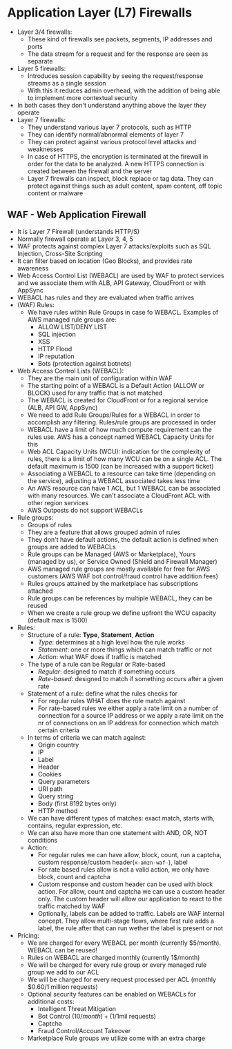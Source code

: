 # Application Layer (L7) Firewalls

- Layer 3/4 firewalls:
    - These kind of firewalls see packets, segments, IP addresses and ports
    - The data stream for a request and for the response are seen as separate
- Layer 5 firewalls:
    - Introduces session capability by seeing the request/response streams as a single session
    - With this it reduces admin overhead, with the addition of being able to implement more contextual security
- In both cases they don't understand anything above the layer they operate
- Layer 7 firewalls:
    - They understand various layer 7 protocols, such as HTTP
    - They can identify normal/abnormal elements of layer 7
    - They can protect against various protocol level attacks and weaknesses
    - In case of HTTPS, the encryption is terminated at the firewall in order for the data to be analyzed. A new HTTPS connection is created between the firewall and the server
    - Layer 7 firewalls can inspect, block replace or tag data. They can protect against things such as adult content, spam content, off topic content or malware

## WAF - Web Application Firewall

- It is Layer 7 Firewall (understands HTTP/S)
- Normally firewall operate at Layer 3, 4, 5
- WAF protects against complex Layer 7 attacks/exploits such as SQL Injection, Cross-Site Scripting
- It can filter based on location (Geo Blocks), and provides rate awareness
- Web Access Control List (WEBACL) are used by WAF to protect services and we associate them with ALB, API Gateway, CloudFront or with AppSync
- WEBACL has rules and they are evaluated when traffic arrives
- (WAF) Rules:
    - We have rules within Rule Groups in case fo WEBACL. Examples of AWS managed rule groups are:
        - ALLOW LIST/DENY LIST
        - SQL injection
        - XSS
        - HTTP Flood
        - IP reputation
        - Bots (protection against botnets)
- Web Access Control Lists (WEBACL):
    - They are the main unit of configuration within WAF
    - The starting point of a WEBACL is a Default Action (ALLOW or BLOCK) used for any traffic that is not matched
    - The WEBACL is created for CloudFront or for a regional service (ALB, API GW, AppSync)
    - We need to add Rule Groups/Rules for a WEBACL in order to accomplish any filtering. Rules/rule groups are processed in order
    - WEBACL have a limit of how much compute requirement can the rules use. AWS has a concept named WEBACL Capacity Units for this
    - Web ACL Capacity Units (WCU): indication for the complexity of rules, there is a limit of how many WCU can be on a single ACL. The default maximum is 1500 (can be increased with a support ticket)
    - Associating a WEBACL to a resource can take time (depending on the service), adjusting a WEBACL associated takes less time
    - An AWS resource can have 1 ACL, but 1 WEBACL can be associated with many resources. We can't associate a CloudFront ACL with other region services
    - AWS Outposts do not support WEBACLs
- Rule groups:
    - Groups of rules
    - They are a feature that allows grouped admin of rules
    - They don't have default actions, the default action is defined when groups are added to WEBACLs
    - Rule groups can be Managed (AWS or Marketplace), Yours (managed by us), or Service Owned (Shield and Firewall Manager)
    - AWS managed rule groups are mostly available for free for AWS customers (AWS WAF bot control/fraud control have addition fees)
    - Rules groups attained by the marketplace has subscriptions attached
    - Rule groups can be references by multiple WEBACL, they can be reused
    - When we create a rule group we define upfront the WCU capacity (default max is 1500)
- Rules:
    - Structure of a rule: **Type**, **Statement**, **Action**
        - *Type*: determines at a high level how the rule works
        - *Statement*: one or more things which can match traffic or not
        - *Action*: what WAF does if traffic is matched
    - The type of a rule can be Regular or Rate-based
        - *Regular*: designed to match if something occurs
        - *Rate-based*: designed to match if something occurs after a given rate
    - Statement of a rule: define what the rules checks for
        - For regular rules WHAT does the rule match against
        - For rate-based rules we either apply a rate limit on a number of connection for a source IP address or we apply a rate limit on the nr of connections on an IP address for connection which match certain criteria
    - In terms of criteria we can match against:
        - Origin country
        - IP
        - Label
        - Header
        - Cookies
        - Query parameters
        - URI path
        - Query string
        - Body (first 8192 bytes only)
        - HTTP method
    - We can have different types of matches: exact match, starts with, contains, regular expression, etc.
    - We can also have more than one statement with AND, OR, NOT conditions
    - Action: 
        - For regular rules we can have allow, block, count, run a captcha, custom response/custom header(`x-amzn-waf-`), label
        - For rate based rules allow is not a valid action, we only have block, count and captcha
        - Custom response and custom header can be used with block action. For allow, count and captcha we can use a custom header only. The custom header will allow our application to react to the traffic matched by WAF
        - Optionally, labels can be added to traffic. Labels are WAF internal concept. They allow multi-stage flows, where first rule adds a label, the rule after that can run wether the label is present or not
- Pricing:
    - We are charged for every WEBACL per month (currently $5/month). WEBACL can be reused!
    - Rules on WEBACL are charged monthly (currently 1$/month)
    - We will be charged for every rule group or every managed rule group we add to our ACL
    - We will be charged for every request processed per ACL (monthly $0.60/1 million requests)
    - Optional security features can be enabled on WEBACLs for additional costs:
        - Intelligent Threat Mitigation
        - Bot Control ($10/month) + ($1/1mil requests)
        - Captcha
        - Fraud Control/Account Takeover
    - Marketplace Rule groups we utilize come with an extra charge